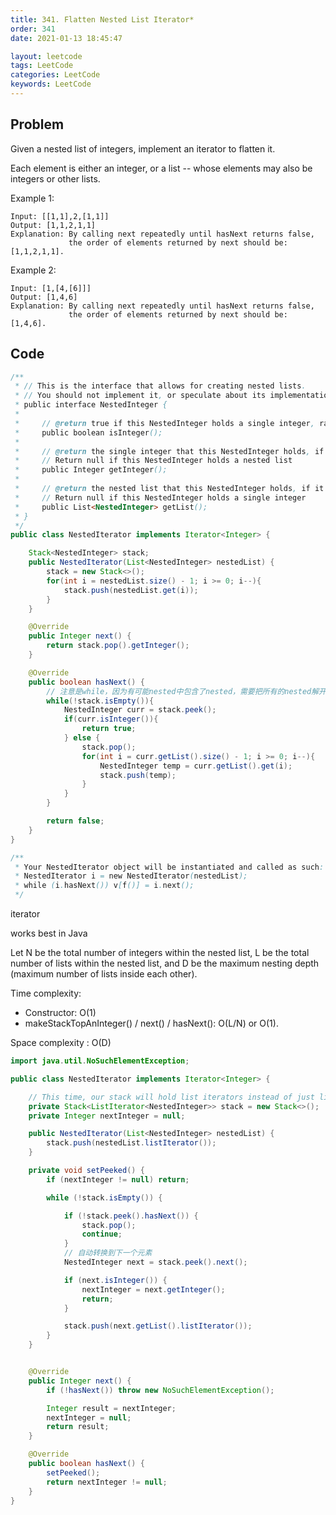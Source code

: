 ```yaml
---
title: 341. Flatten Nested List Iterator*
order: 341
date: 2021-01-13 18:45:47

layout: leetcode
tags: LeetCode
categories: LeetCode
keywords: LeetCode
---
```


## Problem

Given a nested list of integers, implement an iterator to flatten it.

Each element is either an integer, or a list -- whose elements may also be integers or other lists.

Example 1:

```
Input: [[1,1],2,[1,1]]
Output: [1,1,2,1,1]
Explanation: By calling next repeatedly until hasNext returns false,
             the order of elements returned by next should be: [1,1,2,1,1].
```

Example 2:

```
Input: [1,[4,[6]]]
Output: [1,4,6]
Explanation: By calling next repeatedly until hasNext returns false,
             the order of elements returned by next should be: [1,4,6].
```

## Code

```java
/**
 * // This is the interface that allows for creating nested lists.
 * // You should not implement it, or speculate about its implementation
 * public interface NestedInteger {
 *
 *     // @return true if this NestedInteger holds a single integer, rather than a nested list.
 *     public boolean isInteger();
 *
 *     // @return the single integer that this NestedInteger holds, if it holds a single integer
 *     // Return null if this NestedInteger holds a nested list
 *     public Integer getInteger();
 *
 *     // @return the nested list that this NestedInteger holds, if it holds a nested list
 *     // Return null if this NestedInteger holds a single integer
 *     public List<NestedInteger> getList();
 * }
 */
public class NestedIterator implements Iterator<Integer> {

    Stack<NestedInteger> stack;
    public NestedIterator(List<NestedInteger> nestedList) {
        stack = new Stack<>();
        for(int i = nestedList.size() - 1; i >= 0; i--){
            stack.push(nestedList.get(i));
        }
    }

    @Override
    public Integer next() {
        return stack.pop().getInteger();
    }

    @Override
    public boolean hasNext() {
        // 注意是while，因为有可能nested中包含了nested，需要把所有的nested解开为integer
        while(!stack.isEmpty()){
            NestedInteger curr = stack.peek();
            if(curr.isInteger()){
                return true;
            } else {
                stack.pop();
                for(int i = curr.getList().size() - 1; i >= 0; i--){
                    NestedInteger temp = curr.getList().get(i);
                    stack.push(temp);
                }
            }
        }

        return false;
    }
}

/**
 * Your NestedIterator object will be instantiated and called as such:
 * NestedIterator i = new NestedIterator(nestedList);
 * while (i.hasNext()) v[f()] = i.next();
 */
```

iterator

works best in Java

Let N be the total number of integers within the nested list,
L be the total number of lists within the nested list,
and D be the maximum nesting depth (maximum number of lists inside each other).

Time complexity:

- Constructor: O(1)
- makeStackTopAnInteger() / next() / hasNext(): O(L/N) or O(1).

Space complexity : O(D)

```java
import java.util.NoSuchElementException;

public class NestedIterator implements Iterator<Integer> {

    // This time, our stack will hold list iterators instead of just lists.
    private Stack<ListIterator<NestedInteger>> stack = new Stack<>();
    private Integer nextInteger = null;

    public NestedIterator(List<NestedInteger> nestedList) {
        stack.push(nestedList.listIterator());
    }

    private void setPeeked() {
        if (nextInteger != null) return;

        while (!stack.isEmpty()) {

            if (!stack.peek().hasNext()) {
                stack.pop();
                continue;
            }
            // 自动转换到下一个元素
            NestedInteger next = stack.peek().next();

            if (next.isInteger()) {
                nextInteger = next.getInteger();
                return;
            }

            stack.push(next.getList().listIterator());
        }
    }


    @Override
    public Integer next() {
        if (!hasNext()) throw new NoSuchElementException();

        Integer result = nextInteger;
        nextInteger = null;
        return result;
    }

    @Override
    public boolean hasNext() {
        setPeeked();
        return nextInteger != null;
    }
}
```
